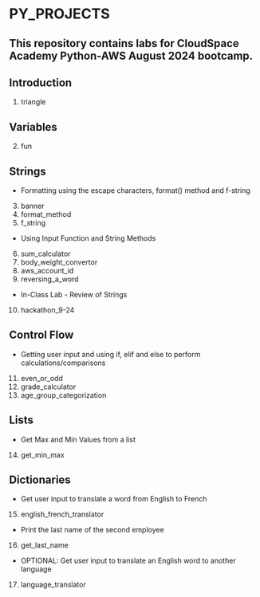 # PY_PROJECTS
## This repository contains labs for CloudSpace Academy Python-AWS August 2024 bootcamp.
## Introduction
1. triangle
## Variables
2. fun
## Strings
- Formatting using the escape characters, format() method and f-string
3. banner
4. format_method
5. f_string
- Using Input Function and String Methods
6. sum_calculator 
7. body_weight_convertor
8. aws_account_id
9. reversing_a_word
- In-Class Lab - Review of Strings
10.  hackathon_9-24
## Control Flow
- Getting user input and using if, elif and else to perform calculations/comparisons
11.  even_or_odd
12.  grade_calculator
13.  age_group_categorization 
## Lists
- Get Max and Min Values from a list
14.  get_min_max
## Dictionaries
- Get user input to translate a word from English to French
15.  english_french_translator
- Print the last name of the second employee
16.  get_last_name
- OPTIONAL:  Get user input to translate an English word to another language 
17.  language_translator